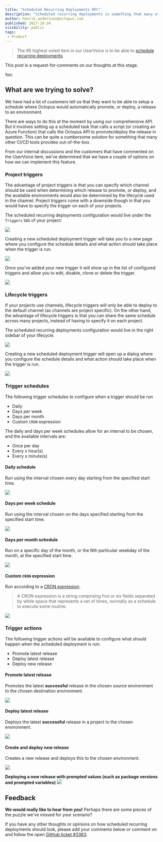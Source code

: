 ```yaml
---
title: "Scheduled Recurring Deployments RFC"
description: "Scheduled recurring deployments is something that many other CI/CD tools provide out-of-the-box, and we think Octopus should support this functionality as well! This is a request-for-comments."
author: henrik.andersson@octopus.com
published: 2017-10-24
visibility: public
tags:
 - Product
---
```


> The #5 highest voted item in our UserVoice is to be able to [schedule recurring deployments](https://octopusdeploy.uservoice.com/forums/170787-general/suggestions/6599104-recurring-scheduled-deployments).

This post is a request-for-comments on our thoughts at this stage.

!toc

## What are we trying to solve?

We have had a lot of customers tell us that they want to be able to setup a schedule where Octopus would automatically promote, or deploy, a release to an environment.

There are ways to do this at the moment by using our comprehensive API. But it involves setting up a scheduled task that calls a script (or creating an Azure Function) that calls the Octopus API to promote/deploy the release in question. This can be quite a cumbersome solution for something that many other CI/CD tools provides out-of-the-box.

From our internal discussions and the customers that have commented on the UserVoice item, we've determined that we have a couple of options on how we can implement this feature.

### Project triggers

The advantage of project triggers is that you can specify which channel should be used when determining which release to promote, or deploy, and the available environments would also be determined by the lifecycle used in the channel.
Project triggers come with a downside though in that you would have to specify the trigger on each of your projects.

The scheduled recurring deployments configuration would live under the `Triggers` tab of your project:

![](srd-triggers-tab.png)

Creating a new scheduled deployment trigger will take you to a new page where you configure the schedule details and what action should take place when the trigger is run.

![](srd-new-scheduled-trigger.png)

Once you've added your new trigger it will show up in the list of configured triggers and allow you to edit, disable, clone or delete the trigger.

![](srd-scheduled-triggers-list.png)

### Lifecycle triggers

If your projects use channels, lifecycle triggers will only be able to deploy to the default channel (as channels are project specific). On the other hand, the advantage of lifecycle triggers is that you can share the same schedule across many projects, instead of having to specify it on each project.

The scheduled recurring deployments configuration would live in the right sidebar of your lifecycle.

![](srd-triggers-on-lifecycle.png)

Creating a new scheduled deployment trigger will open up a dialog where you configure the schedule details and what action should take place when the trigger is run.

![](srd-add-trigger-on-lifecycle.png)


### Trigger schedules

The following trigger schedules to configure when a trigger should be run
- Daily
- Days per week
- Days per month
- Custom `CRON` expression

The daily and days per week schedules allow for an interval to be chosen, and the available intervals are:
- Once per day
- Every x hour(s)
- Every x minute(s)

#### Daily schedule

Run using the interval chosen every day starting from the specified start time.

![](srd-new-daily-trigger.png)


#### Days per week schedule

Run using the interval chosen on the days specified starting from the specified start time.

![](srd-new-days-per-week-trigger.png)


#### Days per month schedule

Run on a specific day of the month, or the Nth particular weekday of the month, at the specified start time.

![](srd-new-days-per-month-trigger.png)

#### Custom `CRON` expression

Run according to a [CRON expression](https://en.wikipedia.org/wiki/Cron#CRON_expression).

> A CRON expression is a string comprising five or six fields separated by white space that represents a set of times, normally as a schedule to execute some routine.

![](srd-new-cron-trigger.png)


### Trigger actions

The following trigger actions will be available to configure what should happen when the scheduled deployment is run:
- Promote latest release
- Deploy latest release
- Deploy new release

#### Promote latest release

Promotes the latest **successful** release in the chosen source environment to the chosen destination environment.

![](srd-promote-latest-release.png)


#### Deploy latest release

Deploys the latest **successful** release in a project to the chosen environment.

![](srd-deploy-latest-release.png)


#### Create and deploy new release

Creates a new release and deploys this to the chosen environment.

![](srd-new-scheduled-trigger-deploy-new-release.png)

**Deploying a new release with prompted values (such as package versions and prompted variables)**
![](srd-new-scheduled-trigger-deploy-new-release-prompted-vars.png)

## Feedback

**We would really like to hear from you!** Perhaps there are some pieces of the puzzle we've missed for your scenario?

If you have any other thoughts or opinions on how scheduled recurring deployments should look, please add your comments below or comment on and follow the open [GitHub ticket #3363](https://github.com/OctopusDeploy/Issues/issues/3633).